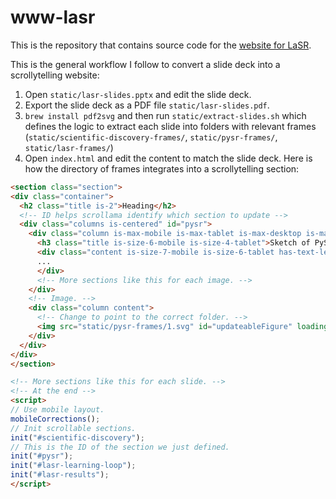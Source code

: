 # www-lasr

This is the repository that contains source code for the [website for LaSR](https://github.com/trishullab/lasr.jl).

This is the general workflow I follow to convert a slide deck into a scrollytelling website:

1. Open `static/lasr-slides.pptx` and edit the slide deck.
2. Export the slide deck as a PDF file `static/lasr-slides.pdf`.
3. `brew install pdf2svg` and then run `static/extract-slides.sh` which defines the logic to extract each slide into folders with relevant frames (`static/scientific-discovery-frames/`, `static/pysr-frames/`, `static/lasr-frames/`)
4. Open `index.html` and edit the content to match the slide deck. Here is how the directory of frames integrates into a scrollytelling section:
  ```html
<section class="section">
  <div class="container">
    <h2 class="title is-2">Heading</h2>
    <!-- ID helps scrollama identify which section to update -->
    <div class="columns is-centered" id="pysr">
      <div class="column is-max-mobile is-max-tablet is-max-desktop is-max-widescreen article">
        <h3 class="title is-size-6-mobile is-size-4-tablet">Sketch of PySR's search space</h3>
        <div class="content is-size-7-mobile is-size-6-tablet has-text-left step">
        ...
        </div>
        <!-- More sections like this for each image. -->
      </div>
      <!-- Image. -->
      <div class="column content">
        <!-- Change to point to the correct folder. -->
        <img src="static/pysr-frames/1.svg" id="updateableFigure" loading="eager">
      </div>
    </div>
  </div>
</section>

<!-- More sections like this for each slide. -->
<!-- At the end -->
<script>
  // Use mobile layout.
  mobileCorrections();
  // Init scrollable sections.
  init("#scientific-discovery");
  // This is the ID of the section we just defined.
  init("#pysr");
  init("#lasr-learning-loop");
  init("#lasr-results");
</script>
  ```